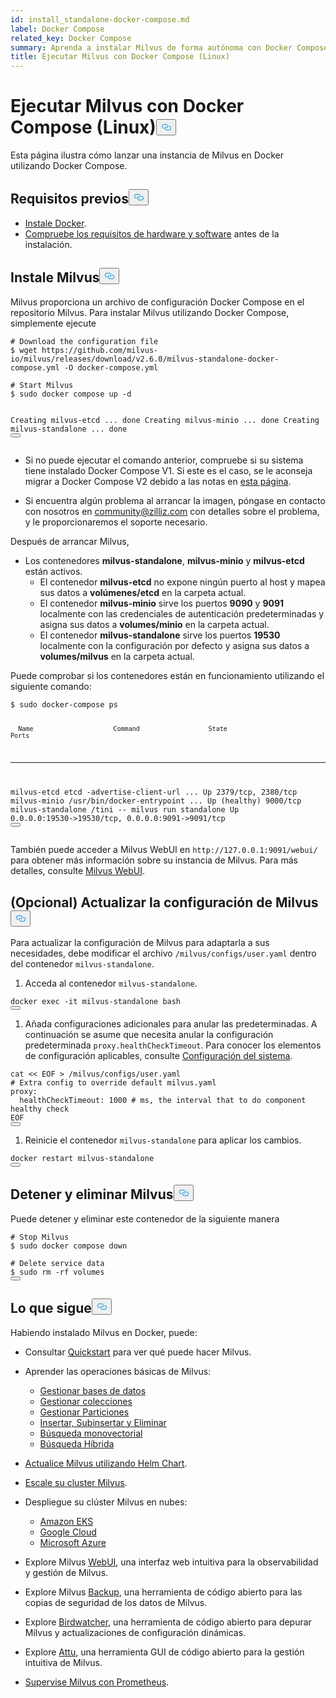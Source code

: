 ```yaml
---
id: install_standalone-docker-compose.md
label: Docker Compose
related_key: Docker Compose
summary: Aprenda a instalar Milvus de forma autónoma con Docker Compose.
title: Ejecutar Milvus con Docker Compose (Linux)
---
```

<h1 id="Run-Milvus-with-Docker-Compose-Linux" class="common-anchor-header">Ejecutar Milvus con Docker Compose (Linux)<button data-href="#Run-Milvus-with-Docker-Compose-Linux" class="anchor-icon" translate="no">
      <svg translate="no"
        aria-hidden="true"
        focusable="false"
        height="20"
        version="1.1"
        viewBox="0 0 16 16"
        width="16"
      >
        <path
          fill="#0092E4"
          fill-rule="evenodd"
          d="M4 9h1v1H4c-1.5 0-3-1.69-3-3.5S2.55 3 4 3h4c1.45 0 3 1.69 3 3.5 0 1.41-.91 2.72-2 3.25V8.59c.58-.45 1-1.27 1-2.09C10 5.22 8.98 4 8 4H4c-.98 0-2 1.22-2 2.5S3 9 4 9zm9-3h-1v1h1c1 0 2 1.22 2 2.5S13.98 12 13 12H9c-.98 0-2-1.22-2-2.5 0-.83.42-1.64 1-2.09V6.25c-1.09.53-2 1.84-2 3.25C6 11.31 7.55 13 9 13h4c1.45 0 3-1.69 3-3.5S14.5 6 13 6z"
        ></path>
      </svg>
    </button></h1><p>Esta página ilustra cómo lanzar una instancia de Milvus en Docker utilizando Docker Compose.</p>
<h2 id="Prerequisites" class="common-anchor-header">Requisitos previos<button data-href="#Prerequisites" class="anchor-icon" translate="no">
      <svg translate="no"
        aria-hidden="true"
        focusable="false"
        height="20"
        version="1.1"
        viewBox="0 0 16 16"
        width="16"
      >
        <path
          fill="#0092E4"
          fill-rule="evenodd"
          d="M4 9h1v1H4c-1.5 0-3-1.69-3-3.5S2.55 3 4 3h4c1.45 0 3 1.69 3 3.5 0 1.41-.91 2.72-2 3.25V8.59c.58-.45 1-1.27 1-2.09C10 5.22 8.98 4 8 4H4c-.98 0-2 1.22-2 2.5S3 9 4 9zm9-3h-1v1h1c1 0 2 1.22 2 2.5S13.98 12 13 12H9c-.98 0-2-1.22-2-2.5 0-.83.42-1.64 1-2.09V6.25c-1.09.53-2 1.84-2 3.25C6 11.31 7.55 13 9 13h4c1.45 0 3-1.69 3-3.5S14.5 6 13 6z"
        ></path>
      </svg>
    </button></h2><ul>
<li><a href="https://docs.docker.com/get-docker/">Instale Docker</a>.</li>
<li><a href="/docs/es/prerequisite-docker.md">Compruebe los requisitos de hardware y software</a> antes de la instalación.</li>
</ul>
<h2 id="Install-Milvus" class="common-anchor-header">Instale Milvus<button data-href="#Install-Milvus" class="anchor-icon" translate="no">
      <svg translate="no"
        aria-hidden="true"
        focusable="false"
        height="20"
        version="1.1"
        viewBox="0 0 16 16"
        width="16"
      >
        <path
          fill="#0092E4"
          fill-rule="evenodd"
          d="M4 9h1v1H4c-1.5 0-3-1.69-3-3.5S2.55 3 4 3h4c1.45 0 3 1.69 3 3.5 0 1.41-.91 2.72-2 3.25V8.59c.58-.45 1-1.27 1-2.09C10 5.22 8.98 4 8 4H4c-.98 0-2 1.22-2 2.5S3 9 4 9zm9-3h-1v1h1c1 0 2 1.22 2 2.5S13.98 12 13 12H9c-.98 0-2-1.22-2-2.5 0-.83.42-1.64 1-2.09V6.25c-1.09.53-2 1.84-2 3.25C6 11.31 7.55 13 9 13h4c1.45 0 3-1.69 3-3.5S14.5 6 13 6z"
        ></path>
      </svg>
    </button></h2><p>Milvus proporciona un archivo de configuración Docker Compose en el repositorio Milvus. Para instalar Milvus utilizando Docker Compose, simplemente ejecute</p>
<pre><code translate="no" class="language-shell"><span class="hljs-meta prompt_"># </span><span class="language-bash">Download the configuration file</span>
<span class="hljs-meta prompt_">$ </span><span class="language-bash">wget https://github.com/milvus-io/milvus/releases/download/v2.6.0/milvus-standalone-docker-compose.yml -O docker-compose.yml</span>
<span class="hljs-meta prompt_">
# </span><span class="language-bash">Start Milvus</span>
<span class="hljs-meta prompt_">$ </span><span class="language-bash"><span class="hljs-built_in">sudo</span> docker compose up -d</span>

Creating milvus-etcd  ... done
Creating milvus-minio ... done
Creating milvus-standalone ... done
<button class="copy-code-btn"></button></code></pre>
<div class="alert note">
<ul>
<li><p>Si no puede ejecutar el comando anterior, compruebe si su sistema tiene instalado Docker Compose V1. Si este es el caso, se le aconseja migrar a Docker Compose V2 debido a las notas en <a href="https://docs.docker.com/compose/">esta página</a>.</p></li>
<li><p>Si encuentra algún problema al arrancar la imagen, póngase en contacto con nosotros en <a href="mailto:community@zilliz.com">community@zilliz.com</a> con detalles sobre el problema, y le proporcionaremos el soporte necesario.</p></li>
</ul>
</div>
<p>Después de arrancar Milvus,</p>
<ul>
<li>Los contenedores <strong>milvus-standalone</strong>, <strong>milvus-minio</strong> y <strong>milvus-etcd</strong> están activos.<ul>
<li>El contenedor <strong>milvus-etcd</strong> no expone ningún puerto al host y mapea sus datos a <strong>volúmenes/etcd</strong> en la carpeta actual.</li>
<li>El contenedor <strong>milvus-minio</strong> sirve los puertos <strong>9090</strong> y <strong>9091</strong> localmente con las credenciales de autenticación predeterminadas y asigna sus datos a <strong>volumes/minio</strong> en la carpeta actual.</li>
<li>El contenedor <strong>milvus-standalone</strong> sirve los puertos <strong>19530</strong> localmente con la configuración por defecto y asigna sus datos a <strong>volumes/milvus</strong> en la carpeta actual.</li>
</ul></li>
</ul>
<p>Puede comprobar si los contenedores están en funcionamiento utilizando el siguiente comando:</p>
<pre><code translate="no" class="language-shell"><span class="hljs-meta prompt_">$ </span><span class="language-bash"><span class="hljs-built_in">sudo</span> docker-compose ps</span>

      Name                     Command                  State                            Ports
--------------------------------------------------------------------------------------------------------------------
milvus-etcd         etcd -advertise-client-url ...   Up             2379/tcp, 2380/tcp
milvus-minio        /usr/bin/docker-entrypoint ...   Up (healthy)   9000/tcp
milvus-standalone   /tini -- milvus run standalone   Up             0.0.0.0:19530-&gt;19530/tcp, 0.0.0.0:9091-&gt;9091/tcp
<button class="copy-code-btn"></button></code></pre>
<p>También puede acceder a Milvus WebUI en <code translate="no">http://127.0.0.1:9091/webui/</code> para obtener más información sobre su instancia de Milvus. Para más detalles, consulte <a href="/docs/es/milvus-webui.md">Milvus WebUI</a>.</p>
<h2 id="Optional-Update-Milvus-configurations" class="common-anchor-header">(Opcional) Actualizar la configuración de Milvus<button data-href="#Optional-Update-Milvus-configurations" class="anchor-icon" translate="no">
      <svg translate="no"
        aria-hidden="true"
        focusable="false"
        height="20"
        version="1.1"
        viewBox="0 0 16 16"
        width="16"
      >
        <path
          fill="#0092E4"
          fill-rule="evenodd"
          d="M4 9h1v1H4c-1.5 0-3-1.69-3-3.5S2.55 3 4 3h4c1.45 0 3 1.69 3 3.5 0 1.41-.91 2.72-2 3.25V8.59c.58-.45 1-1.27 1-2.09C10 5.22 8.98 4 8 4H4c-.98 0-2 1.22-2 2.5S3 9 4 9zm9-3h-1v1h1c1 0 2 1.22 2 2.5S13.98 12 13 12H9c-.98 0-2-1.22-2-2.5 0-.83.42-1.64 1-2.09V6.25c-1.09.53-2 1.84-2 3.25C6 11.31 7.55 13 9 13h4c1.45 0 3-1.69 3-3.5S14.5 6 13 6z"
        ></path>
      </svg>
    </button></h2><p>Para actualizar la configuración de Milvus para adaptarla a sus necesidades, debe modificar el archivo <code translate="no">/milvus/configs/user.yaml</code> dentro del contenedor <code translate="no">milvus-standalone</code>.</p>
<ol>
<li>Acceda al contenedor <code translate="no">milvus-standalone</code>.</li>
</ol>
<pre><code translate="no" class="language-shell">docker exec -it milvus-standalone bash
<button class="copy-code-btn"></button></code></pre>
<ol>
<li>Añada configuraciones adicionales para anular las predeterminadas. A continuación se asume que necesita anular la configuración predeterminada <code translate="no">proxy.healthCheckTimeout</code>. Para conocer los elementos de configuración aplicables, consulte <a href="/docs/es/system_configuration.md">Configuración del sistema</a>.</li>
</ol>
<pre><code translate="no" class="language-shell">cat &lt;&lt; EOF &gt; /milvus/configs/user.yaml
<span class="hljs-meta prompt_"># </span><span class="language-bash">Extra config to override default milvus.yaml</span>
proxy:
  healthCheckTimeout: 1000 # ms, the interval that to do component healthy check
EOF
<button class="copy-code-btn"></button></code></pre>
<ol>
<li>Reinicie el contenedor <code translate="no">milvus-standalone</code> para aplicar los cambios.</li>
</ol>
<pre><code translate="no" class="language-shell">docker restart milvus-standalone
<button class="copy-code-btn"></button></code></pre>
<h2 id="Stop-and-delete-Milvus" class="common-anchor-header">Detener y eliminar Milvus<button data-href="#Stop-and-delete-Milvus" class="anchor-icon" translate="no">
      <svg translate="no"
        aria-hidden="true"
        focusable="false"
        height="20"
        version="1.1"
        viewBox="0 0 16 16"
        width="16"
      >
        <path
          fill="#0092E4"
          fill-rule="evenodd"
          d="M4 9h1v1H4c-1.5 0-3-1.69-3-3.5S2.55 3 4 3h4c1.45 0 3 1.69 3 3.5 0 1.41-.91 2.72-2 3.25V8.59c.58-.45 1-1.27 1-2.09C10 5.22 8.98 4 8 4H4c-.98 0-2 1.22-2 2.5S3 9 4 9zm9-3h-1v1h1c1 0 2 1.22 2 2.5S13.98 12 13 12H9c-.98 0-2-1.22-2-2.5 0-.83.42-1.64 1-2.09V6.25c-1.09.53-2 1.84-2 3.25C6 11.31 7.55 13 9 13h4c1.45 0 3-1.69 3-3.5S14.5 6 13 6z"
        ></path>
      </svg>
    </button></h2><p>Puede detener y eliminar este contenedor de la siguiente manera</p>
<pre><code translate="no" class="language-shell"><span class="hljs-meta prompt_"># </span><span class="language-bash">Stop Milvus</span>
<span class="hljs-meta prompt_">$ </span><span class="language-bash"><span class="hljs-built_in">sudo</span> docker compose down</span>
<span class="hljs-meta prompt_">
# </span><span class="language-bash">Delete service data</span>
<span class="hljs-meta prompt_">$ </span><span class="language-bash"><span class="hljs-built_in">sudo</span> <span class="hljs-built_in">rm</span> -rf volumes</span>
<button class="copy-code-btn"></button></code></pre>
<h2 id="Whats-next" class="common-anchor-header">Lo que sigue<button data-href="#Whats-next" class="anchor-icon" translate="no">
      <svg translate="no"
        aria-hidden="true"
        focusable="false"
        height="20"
        version="1.1"
        viewBox="0 0 16 16"
        width="16"
      >
        <path
          fill="#0092E4"
          fill-rule="evenodd"
          d="M4 9h1v1H4c-1.5 0-3-1.69-3-3.5S2.55 3 4 3h4c1.45 0 3 1.69 3 3.5 0 1.41-.91 2.72-2 3.25V8.59c.58-.45 1-1.27 1-2.09C10 5.22 8.98 4 8 4H4c-.98 0-2 1.22-2 2.5S3 9 4 9zm9-3h-1v1h1c1 0 2 1.22 2 2.5S13.98 12 13 12H9c-.98 0-2-1.22-2-2.5 0-.83.42-1.64 1-2.09V6.25c-1.09.53-2 1.84-2 3.25C6 11.31 7.55 13 9 13h4c1.45 0 3-1.69 3-3.5S14.5 6 13 6z"
        ></path>
      </svg>
    </button></h2><p>Habiendo instalado Milvus en Docker, puede:</p>
<ul>
<li><p>Consultar <a href="/docs/es/quickstart.md">Quickstart</a> para ver qué puede hacer Milvus.</p></li>
<li><p>Aprender las operaciones básicas de Milvus:</p>
<ul>
<li><a href="/docs/es/manage_databases.md">Gestionar bases de datos</a></li>
<li><a href="/docs/es/manage-collections.md">Gestionar colecciones</a></li>
<li><a href="/docs/es/manage-partitions.md">Gestionar Particiones</a></li>
<li><a href="/docs/es/insert-update-delete.md">Insertar, Subinsertar y Eliminar</a></li>
<li><a href="/docs/es/single-vector-search.md">Búsqueda monovectorial</a></li>
<li><a href="/docs/es/multi-vector-search.md">Búsqueda Híbrida</a></li>
</ul></li>
<li><p><a href="/docs/es/upgrade_milvus_cluster-helm.md">Actualice Milvus utilizando Helm Chart</a>.</p></li>
<li><p><a href="/docs/es/scaleout.md">Escale su cluster Milvus</a>.</p></li>
<li><p>Despliegue su clúster Milvus en nubes:</p>
<ul>
<li><a href="/docs/es/eks.md">Amazon EKS</a></li>
<li><a href="/docs/es/gcp.md">Google Cloud</a></li>
<li><a href="/docs/es/azure.md">Microsoft Azure</a></li>
</ul></li>
<li><p>Explore Milvus <a href="/docs/es/milvus-webui.md">WebUI</a>, una interfaz web intuitiva para la observabilidad y gestión de Milvus.</p></li>
<li><p>Explore Milvus <a href="/docs/es/milvus_backup_overview.md">Backup</a>, una herramienta de código abierto para las copias de seguridad de los datos de Milvus.</p></li>
<li><p>Explore <a href="/docs/es/birdwatcher_overview.md">Birdwatcher</a>, una herramienta de código abierto para depurar Milvus y actualizaciones de configuración dinámicas.</p></li>
<li><p>Explore <a href="https://github.com/zilliztech/attu">Attu</a>, una herramienta GUI de código abierto para la gestión intuitiva de Milvus.</p></li>
<li><p><a href="/docs/es/monitor.md">Supervise Milvus con Prometheus</a>.</p></li>
</ul>
